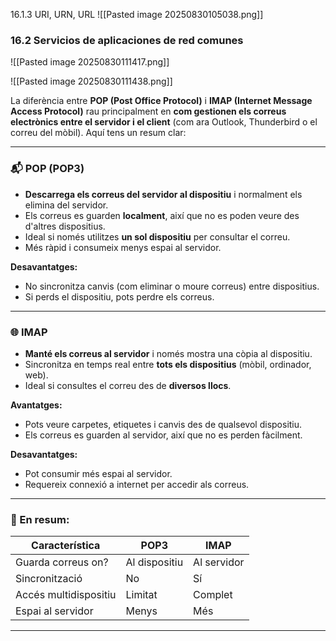 16.1.3 URI, URN, URL
![[Pasted image 20250830105038.png]]

### 16.2 Servicios de aplicaciones de red comunes

![[Pasted image 20250830111417.png]]

![[Pasted image 20250830111438.png]]

La diferència entre **POP (Post Office Protocol)** i **IMAP (Internet Message Access Protocol)** rau principalment en **com gestionen els correus electrònics entre el servidor i el client** (com ara Outlook, Thunderbird o el correu del mòbil). Aquí tens un resum clar:

---

### 📬 **POP (POP3)**

- **Descarrega els correus del servidor al dispositiu** i normalment els elimina del servidor.
- Els correus es guarden **localment**, així que no es poden veure des d'altres dispositius.
- Ideal si només utilitzes **un sol dispositiu** per consultar el correu.
- Més ràpid i consumeix menys espai al servidor.

**Desavantatges:**

- No sincronitza canvis (com eliminar o moure correus) entre dispositius.
- Si perds el dispositiu, pots perdre els correus.

---

### 🌐 **IMAP**

- **Manté els correus al servidor** i només mostra una còpia al dispositiu.
- Sincronitza en temps real entre **tots els dispositius** (mòbil, ordinador, web).
- Ideal si consultes el correu des de **diversos llocs**.

**Avantatges:**

- Pots veure carpetes, etiquetes i canvis des de qualsevol dispositiu.
- Els correus es guarden al servidor, així que no es perden fàcilment.

**Desavantatges:**

- Pot consumir més espai al servidor.
- Requereix connexió a internet per accedir als correus.

---

### 🧠 En resum:

|Característica|POP3|IMAP|
|---|---|---|
|Guarda correus on?|Al dispositiu|Al servidor|
|Sincronització|No|Sí|
|Accés multidispositiu|Limitat|Complet|
|Espai al servidor|Menys|Més|

---
